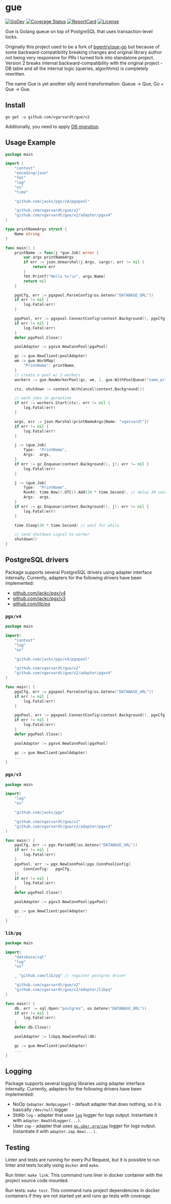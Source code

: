 # gue

[![GoDev](https://img.shields.io/static/v1?label=godev&message=reference&color=00add8)](https://pkg.go.dev/github.com/vgarvardt/gue/v2)
[![Coverage Status](https://codecov.io/gh/vgarvardt/gue/branch/master/graph/badge.svg)](https://codecov.io/gh/vgarvardt/gue)
[![ReportCard](https://goreportcard.com/badge/github.com/vgarvardt/gue)](https://goreportcard.com/report/github.com/vgarvardt/gue)
[![License](https://img.shields.io/npm/l/express.svg)](http://opensource.org/licenses/MIT)

Gue is Golang queue on top of PostgreSQL that uses transaction-level locks.

Originally this project used to be a fork of [bgentry/que-go](https://github.com/bgentry/que-go)
but because of some backward-compatibility breaking changes and original library
author not being very responsive for PRs I turned fork into standalone project.
Version 2 breaks internal backward-compatibility with the original project - DB table
and all the internal logic (queries, algorithms) is completely rewritten.

The name Gue is yet another silly word transformation: Queue -> Que, Go + Que -> Gue.

## Install

```
go get -u github.com/vgarvardt/gue/v2
```

Additionally, you need to apply [DB migration](./schema.sql).

## Usage Example

```go
package main

import (
    "context"
    "encoding/json"
    "fmt"
    "log"
    "os"
    "time"

    "github.com/jackc/pgx/v4/pgxpool"

    "github.com/vgarvardt/gue/v2"
    "github.com/vgarvardt/gue/v2/adapter/pgxv4"
)

type printNameArgs struct {
    Name string
}

func main() {
    printName := func(j *gue.Job) error {
        var args printNameArgs
        if err := json.Unmarshal(j.Args, &args); err != nil {
            return err
        }
        fmt.Printf("Hello %s!\n", args.Name)
        return nil
    }

    pgxCfg, err := pgxpool.ParseConfig(os.Getenv("DATABASE_URL"))
    if err != nil {
        log.Fatal(err)
    }

    pgxPool, err := pgxpool.ConnectConfig(context.Background(), pgxCfg)
    if err != nil {
        log.Fatal(err)
    }
    defer pgxPool.Close()

    poolAdapter := pgxv4.NewConnPool(pgxPool)

    gc := gue.NewClient(poolAdapter)
    wm := gue.WorkMap{
        "PrintName": printName,
    }
    // create a pool w/ 2 workers
    workers := gue.NewWorkerPool(gc, wm, 2, gue.WithPoolQueue("name_printer"))

    ctx, shutdown := context.WithCancel(context.Background())

    // work jobs in goroutine
    if err := workers.Start(ctx); err != nil {
        log.Fatal(err)
    }

    args, err := json.Marshal(printNameArgs{Name: "vgarvardt"})
    if err != nil {
        log.Fatal(err)
    }

    j := &gue.Job{
        Type:  "PrintName",
        Args:  args,
    }
    if err := gc.Enqueue(context.Background(), j); err != nil {
        log.Fatal(err)
    }

    j := &gue.Job{
        Type:  "PrintName",
        RunAt: time.Now().UTC().Add(30 * time.Second), // delay 30 seconds
        Args:  args,
    }
    if err := gc.Enqueue(context.Background(), j); err != nil {
        log.Fatal(err)
    }

    time.Sleep(30 * time.Second) // wait for while

    // send shutdown signal to worker
    shutdown()
}
```
 
## PostgreSQL drivers

Package supports several PostgreSQL drivers using adapter interface internally.
Currently, adapters for the following drivers have been implemented:
- [github.com/jackc/pgx/v4](https://github.com/jackc/pgx)
- [github.com/jackc/pgx/v3](https://github.com/jackc/pgx)
- [github.com/lib/pq](https://github.com/lib/pq)

### `pgx/v4`

```go
package main

import(
    "context"
    "log"
    "os"

    "github.com/jackc/pgx/v4/pgxpool"

    "github.com/vgarvardt/gue/v2"
    "github.com/vgarvardt/gue/v2/adapter/pgxv4"
)

func main() {
    pgxCfg, err := pgxpool.ParseConfig(os.Getenv("DATABASE_URL"))
    if err != nil {
        log.Fatal(err)
    }

    pgxPool, err := pgxpool.ConnectConfig(context.Background(), pgxCfg)
    if err != nil {
        log.Fatal(err)
    }
    defer pgxPool.Close()

    poolAdapter := pgxv4.NewConnPool(pgxPool)

    gc := gue.NewClient(poolAdapter)
    ...
}
```

### `pgx/v3`

```go
package main

import(
    "log"
    "os"

    "github.com/jackc/pgx"

    "github.com/vgarvardt/gue/v2"
    "github.com/vgarvardt/gue/v2/adapter/pgxv3"
)

func main() {
    pgxCfg, err := pgx.ParseURI(os.Getenv("DATABASE_URL"))
    if err != nil {
        log.Fatal(err)
    }
    pgxPool, err := pgx.NewConnPool(pgx.ConnPoolConfig{
        ConnConfig:   pgxCfg,
    })
    if err != nil {
        log.Fatal(err)
    }
    defer pgxPool.Close()

    poolAdapter := pgxv3.NewConnPool(pgxPool)

    gc := gue.NewClient(poolAdapter)
    ...
}
```

### `lib/pq`

```go
package main

import(
    "database/sql"
    "log"
    "os"

    _ "github.com/lib/pq" // register postgres driver

    "github.com/vgarvardt/gue/v2"
    "github.com/vgarvardt/gue/v2/adapter/libpq"
)

func main() {
    db, err := sql.Open("postgres", os.Getenv("DATABASE_URL"))
    if err != nil {
        log.Fatal(err)
    }
    defer db.Close()

    poolAdapter := libpq.NewConnPool(db)

    gc := gue.NewClient(poolAdapter)
    ...
}
```

## Logging

Package supports several logging libraries using adapter interface internally.
Currently, adapters for the following drivers have been implemented:
- NoOp (`adapter.NoOpLogger`) - default adapter that does nothing, so it is basically `/dev/null` logger
- Stdlib `log` - adapter that uses [`log`](https://golang.org/pkg/log/) logger for logs output.
  Instantiate it with `adapter.NewStdLogger(...)`.
- Uber `zap` - adapter that uses [`go.uber.org/zap`](https://pkg.go.dev/go.uber.org/zap) logger for logs output.
  Instantiate it with `adapter.zap.New(...)`.

## Testing

Linter and tests are running for every Pul Request, but it is possible to run linter
and tests locally using `docker` and `make`.

Run linter: `make link`. This command runs liner in docker container with the project
source code mounted.

Run tests: `make test`. This command runs project dependencies in docker containers
if they are not started yet and runs go tests with coverage.
 
